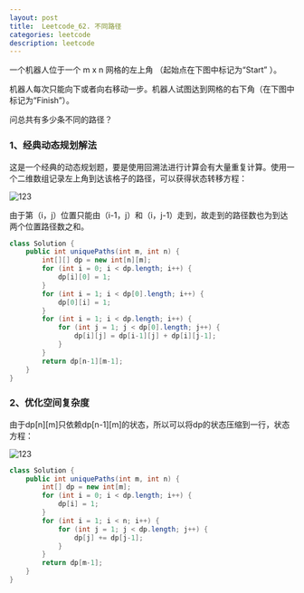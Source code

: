 ```yaml
---
layout: post
title:  Leetcode_62. 不同路径
categories: leetcode
description: leetcode
---
```


一个机器人位于一个 m x n 网格的左上角 （起始点在下图中标记为“Start” ）。

机器人每次只能向下或者向右移动一步。机器人试图达到网格的右下角（在下图中标记为“Finish”）。

问总共有多少条不同的路径？


### 1、经典动态规划解法

这是一个经典的动态规划题，要是使用回溯法进行计算会有大量重复计算。使用一个二维数组记录左上角到达该格子的路径，可以获得状态转移方程：

<img src="http://latex.codecogs.com/gif.latex?dp[i][j]=
dp[i-1][j]+dp[i][j-1]" title="123" />

由于第（i，j）位置只能由（i-1，j）和（i，j-1）走到，故走到的路径数也为到达两个位置路径数之和。

```java
class Solution {
    public int uniquePaths(int m, int n) {
        int[][] dp = new int[n][m];
        for (int i = 0; i < dp.length; i++) {
            dp[i][0] = 1;
        }
        for (int i = 1; i < dp[0].length; i++) {
            dp[0][i] = 1;
        }
        for (int i = 1; i < dp.length; i++) {
            for (int j = 1; j < dp[0].length; j++) {
                dp[i][j] = dp[i-1][j] + dp[i][j-1];
            }
        }
        return dp[n-1][m-1];
    }
}
```

### 2、优化空间复杂度

由于dp\[n\]\[m\]只依赖dp\[n-1\]\[m\]的状态，所以可以将dp的状态压缩到一行，状态方程：

<img src="http://latex.codecogs.com/gif.latex?dp[i]=
dp[i]+dp[i-1]" title="123" />

```java
class Solution {
    public int uniquePaths(int m, int n) {
        int[] dp = new int[m];
        for (int i = 0; i < dp.length; i++) {
            dp[i] = 1;
        }
        for (int i = 1; i < n; i++) {
            for (int j = 1; j < dp.length; j++) {
                dp[j] += dp[j-1];
            }
        }
        return dp[m-1];
    }
}
```

